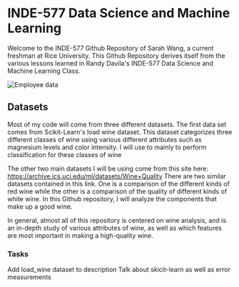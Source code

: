 # INDE-577 Data Science and Machine Learning
Welcome to the INDE-577 Github Repository of Sarah Wang, a current freshman at Rice University. This Github Repository derives itself from the various lessons learned in Randy Davila's INDE-577 Data Science and Machine Learning Class. 

<img src="/INDE-577/assets/employee.png" alt="Employee data" title="Employee Data title">

## Datasets
Most of my code will come from three different datasets. 
The first data set comes from Scikit-Learn's load wine dataset. This dataset categorizes three different classes of wine using various different attributes such as magnesium levels and color intensity. I will use to mainly to perform classification for these classes of wine


The other two main datasets I will be using come from this site here: https://archive.ics.uci.edu/ml/datasets/Wine+Quality
There are two similar datasets contained in this link. One is a comparison of the different kinds of red wine while the other is a comparison of the quality of different kinds of white wine. In this Github repository, I will analyze the components that make up a good wine.

In general, almost all of this repository is centered on wine analysis, and is an in-depth study of various attributes of wine, as well as which features are most important in making a high-quality wine. 

### Tasks
Add load_wine dataset to description
Talk about skicit-learn as well as error measurements
